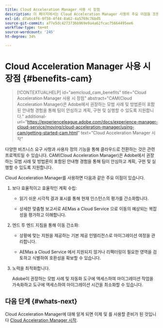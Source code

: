 ```yaml
---
title: Cloud Acceleration Manager 사용 시 장점
description: 이 페이지에서는 Cloud Acceleration Manager 사용의 주요 이점을 조명합니다.
exl-id: d7a6c4f6-0f50-4f44-8a62-4a5769c76bd5
source-git-commit: a77e5dc4273736b969e9a4a62fcac75664495ee6
workflow-type: tm+mt
source-wordcount: '245'
ht-degree: 34%

---
```


# Cloud Acceleration Manager 사용 시 장점 {#benefits-cam}

>[!CONTEXTUALHELP]
>id="aemcloud_cam_benefits"
>title="Cloud Acceleration Manager 사용 시 장점"
>abstract="CAM(Cloud Acceleration Manager)은 Adobe에서 권장하는 모범 사례 및 방법론이 포함된 안내형 경험을 통해 팀이 안심하고 계획, 구현 및 실행할 수 있도록 지원합니다."
>additional-url="https://experienceleague.adobe.com/docs/experience-manager-cloud-service/moving/cloud-acceleration-manager/using-cam/getting-started-cam.html" text="Cloud Acceleration Manager 시작"

다양한 비즈니스 요구 사항과 사용자 정의 기능을 통해 클라우드로 전환하는 것은 관련 프로젝트일 수 있습니다. CAM(Cloud Acceleration Manager)은 Adobe에서 권장하는 모범 사례 및 방법론이 포함된 안내형 경험을 통해 팀이 안심하고 계획, 구현 및 실행할 수 있도록 지원합니다.

Cloud Acceleration Manager를 사용하면 다음과 같은 주요 이점이 있습니다.

1. 보다 효율적이고 효율적인 계획 수립:

   * 읽기 쉬운 시각적 결과 표시를 통해 현재 인스턴스의 평가를 간소화합니다.

   * 상세한 맞춤형 보고서로 AEMas a Cloud Service 으로 이동의 예상되는 복잡성을 평가하고 이해합니다.

1. 엔드 투 엔드 지침을 통해 이동 간소화:

   * 상황에 맞는 지원을 제공하는 기본 제공 인텔리전스로 마이그레이션 여정을 관리합니다.

   * AEMas a Cloud Service 에서 지원되지 않거나 리팩터링이 필요한 영역을 검토하고 식별하여 호환성을 확보할 수 있습니다.

1. 노력을 최적화합니다.

   Adobe이 권장하는 모범 사례 및 자동화 도구에 액세스하여 마이그레이션 작업을 가속화하고 도구에 액세스하여 마이그레이션 시간을 최소화할 수 있습니다.

## 다음 단계 {#whats-next}

Cloud Acceleration Manager에 대해 알게 되면 이제 및 를 사용할 준비가 된 것입니다 [Cloud Acceleration Manager 시작](https://experienceleague.adobe.com/docs/experience-manager-cloud-service/moving/cloud-acceleration-manager/using-cam/getting-started-cam.html).
